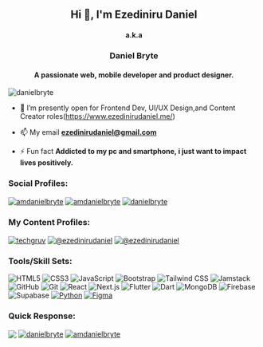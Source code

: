<h2 align="center">Hi 👋, I'm Ezediniru Daniel </h2>
  <h4 align="center">a.k.a</h4>
  
<h3 align="center">Daniel Bryte</h3>
  
<h4 align="center">A passionate web, mobile developer and product designer.</h4>

<p align="left"> <img src="https://komarev.com/ghpvc/?username=danielbryte&label=Profile%20views&color=0e75b6&style=flat" alt="danielbryte" /></p>

- 🔭 I’m presently open for Frontend Dev, UI/UX Design,and Content Creator roles(https://www.ezedinirudaniel.me/)

- 📫 My email **ezedinirudaniel@gmail.com**

- ⚡ Fun fact **Addicted to my pc and smartphone, i just want to impact lives positively.**


### Social Profiles:

<a href="https://twitter.com/amdanielbryte" target="blank"><img align="center" src="https://img.shields.io/badge/Twitter-1DA1F2?style=for-the-badge&logo=twitter&logoColor=white" alt="amdanielbryte" style="max-width: 100%;" /></a>
<a href="https://instagram.com/amdanielbryte" target="blank"><img align="center" src="https://img.shields.io/badge/Instagram-E4405F?style=for-the-badge&logo=instagram&logoColor=white" alt="amdanielbryte" style="max-width: 100%;" /></a>
 <a href="https://linkedin.com/in/danielbryte" target="blank"><img align="center" src="https://img.shields.io/badge/LinkedIn-0077B5?style=for-the-badge&logo=linkedin&logoColor=white" alt="danielbryte" style="max-width: 100%;" /></a>
  
  
### My Content Profiles:

  <a href="https://www.youtube.com/c/techgruv" target="blank"><img align="center" src="https://img.shields.io/badge/YouTube-FF0000?style=for-the-badge&logo=youtube&logoColor=white" alt="techgruv" style="max-width: 100%;" /></a>
<a href="https://hashnode.com/@ezedinirudaniel" target="blank"><img align="center" src="https://img.shields.io/badge/Hashnode-2962FF?style=for-the-badge&logo=hashnode&logoColor=white" alt="@ezedinirudaniel" style="max-width: 100%;" /></a>
<a href="https://medium.com/@ezedinirudaniel" target="blank"><img align="center" src="https://img.shields.io/badge/Medium-12100E?style=for-the-badge&logo=medium&logoColor=white" alt="@ezedinirudaniel" style="max-width: 100%;" /></a>

### Tools/Skill Sets:

![HTML5](https://img.shields.io/static/v1?style=for-the-badge&message=HTML5&color=E34F26&logo=HTML5&logoColor=FFFFFF&label=)
![CSS3](https://img.shields.io/static/v1?style=for-the-badge&message=CSS3&color=1572B6&logo=CSS3&logoColor=FFFFFF&label=)
![JavaScript](https://img.shields.io/static/v1?style=for-the-badge&message=JavaScript&color=222222&logo=JavaScript&logoColor=F7DF1E&label=)
![Bootstrap](https://img.shields.io/static/v1?style=for-the-badge&message=Bootstrap&color=7952B3&logo=Bootstrap&logoColor=FFFFFF&label=)
![Tailwind CSS](https://img.shields.io/static/v1?style=for-the-badge&message=Tailwind+CSS&color=222222&logo=Tailwind+CSS&logoColor=06B6D4&label=)
![Jamstack](https://img.shields.io/static/v1?style=for-the-badge&message=Jamstack&color=F0047F&logo=Jamstack&logoColor=FFFFFF&label=)
![GitHub](https://img.shields.io/static/v1?style=for-the-badge&message=GitHub&color=181717&logo=GitHub&logoColor=FFFFFF&label=)
![Git](https://img.shields.io/static/v1?style=for-the-badge&message=Git&color=F05032&logo=Git&logoColor=FFFFFF&label=)
![React](https://img.shields.io/static/v1?style=for-the-badge&message=React&color=222222&logo=React&logoColor=61DAFB&label=)
![Next.js](https://img.shields.io/static/v1?style=for-the-badge&message=Next.js&color=000000&logo=Next.js&logoColor=FFFFFF&label=)
![Flutter](https://img.shields.io/static/v1?style=for-the-badge&message=Flutter&color=02569B&logo=Flutter&logoColor=FFFFFF&label=)
![Dart](https://img.shields.io/static/v1?style=for-the-badge&message=Dart&color=0175C2&logo=Dart&logoColor=FFFFFF&label=)
![MongoDB](https://img.shields.io/static/v1?style=for-the-badge&message=MongoDB&color=47A248&logo=MongoDB&logoColor=FFFFFF&label=)
![Firebase](https://img.shields.io/static/v1?style=for-the-badge&message=Firebase&color=222222&logo=Firebase&logoColor=FFCA28&label=)
![Supabase](https://img.shields.io/static/v1?style=for-the-badge&message=Supabase&color=222222&logo=Supabase&logoColor=3ECF8E&label=)
<a href="https://www.python.org/">![Python](https://img.shields.io/static/v1?style=for-the-badge&message=Python&color=3776AB&logo=Python&logoColor=FFFFFF&label=)</a>
<a href="https://figma.com">![Figma](https://img.shields.io/static/v1?style=for-the-badge&message=Figma&color=F24E1E&logo=Figma&logoColor=FFFFFF&label=)</a>

  



### Quick Response:

<a href="mailto:ezedinirudaniel@gmail.com" target="blank"><img align="center" src="https://img.shields.io/static/v1?style=for-the-badge&message=Gmail&color=EA4335&logo=Gmail&logoColor=FFFFFF&label=" style="max-width: 100%;" /></a>
<a href="https://linkedin.com/in/danielbryte" target="blank"><img align="center" src="https://img.shields.io/badge/LinkedIn-0077B5?style=for-the-badge&logo=linkedin&logoColor=white" alt="danielbryte" style="max-width: 100%;" /></a>
<a href="https://twitter.com/amdanielbryte" target="blank"><img align="center" src="https://img.shields.io/badge/Twitter-1DA1F2?style=for-the-badge&logo=twitter&logoColor=white" alt="amdanielbryte" style="max-width: 100%;" /></a>

